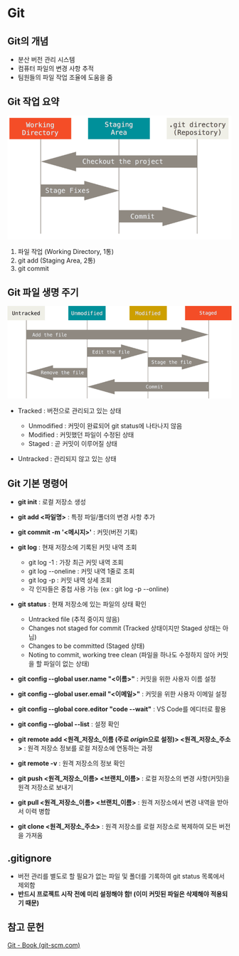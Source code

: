 # Git
## Git의 개념
- 분산 버전 관리 시스템
- 컴퓨터 파일의 변경 사항 추적
- 팀원들의 파일 작업 조율에 도움을 줌

## Git 작업 요약

![Working tree, staging area, and Git directory.](./areas.png)

1. 파일 작업 (Working Directory, 1통)
2. git add (Staging Area, 2통)
3. git commit 

## Git 파일 생명 주기

![파일의 라이프사이클.](./lifecycle.png)

- Tracked : 버전으로 관리되고 있는 상태
  - Unmodified : 커밋이 완료되어 git status에 나타나지 않음
  - Modified : 커밋했던 파일이 수정된 상태
  - Staged : 곧 커밋이 이루어질 상태

- Untracked : 관리되지 않고 있는 상태

## Git 기본 명령어

- **git init** : 로컬 저장소 생성
- **git add <파일명>** : 특정 파일/폴더의 변경 사항 추가
- **git commit -m '<메시지>'** : 커밋(버전 기록)

- **git log** : 현재 저장소에 기록된 커밋 내역 조회
  - git log -1 : 가장 최근 커밋 내역 조회
  - git log --oneline : 커밋 내역 1줄로 조회
  - git log -p : 커밋 내역 상세 조회
  - 각 인자들은 중첩 사용 가능 (ex : git log -p --online)

- **git status** : 현재 저장소에 있는 파일의 상태 확인
  - Untracked file (추적 중이지 않음)
  - Changes not staged for commit (Tracked 상태이지만 Staged 상태는 아님)
  - Changes to be committed (Staged 상태)
  - Noting to commit, working tree clean (파일을 하나도 수정하지 않아 커밋을 할 파일이 없는 상태)

- **git config --global user.name "<이름>"** : 커밋을 위한 사용자 이름 설정
- **git config --global user.email "<이메일>"** : 커밋을 위한 사용자 이메일 설정
- **git config --global core.editor "code --wait"** : VS Code를 에디터로 활용
- **git config --global --list** : 설정 확인

- **git remote add <원격\_저장소\_이름 (주로 *origin*으로 설정)> <원격\_저장소\_주소>** : 원격 저장소 정보를 로컬 저장소에 연동하는 과정
- **git remote -v** : 원격 저장소의 정보 확인
- **git push <원격\_저장소\_이름> <브랜치\_이름>** : 로컬 저장소의 변경 사항(커밋)을 원격 저장소로 보내기
- **git pull  <원격\_저장소\_이름> <브랜치\_이름>** : 원격 저장소에서 변경 내역을 받아서 이력 병합
- **git clone <원격\_저장소\_주소>** : 원격 저장소를 로컬 저장소로 복제하여 모든 버전을 가져옴

## .gitignore

- 버전 관리를 별도로 할 필요가 없는 파일 및 폴더를 기록하여 git status 목록에서 제외함
- **반드시 프로젝트 시작 전에 미리 설정해야 함! (이미 커밋된 파일은 삭제해야 적용되기 때문)**

## 참고 문헌

[Git - Book (git-scm.com)](https://git-scm.com/book/ko/v2)